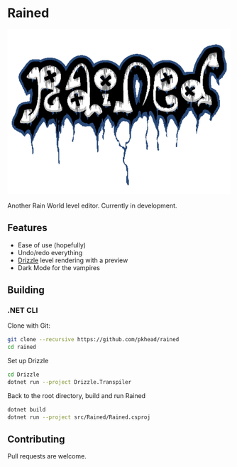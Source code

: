 # Rained
![Fancy Logoe](rained-logo.png)

Another Rain World level editor. Currently in development.

## Features
- Ease of use (hopefully)
- Undo/redo everything
- [Drizzle](https://github.com/SlimeCubed/Drizzle/tree/community) level rendering with a preview
- Dark Mode for the vampires

## Building
### .NET CLI
Clone with Git:
```bash
git clone --recursive https://github.com/pkhead/rained
cd rained
```

Set up Drizzle
```bash
cd Drizzle
dotnet run --project Drizzle.Transpiler
```

Back to the root directory, build and run Rained
```bash
dotnet build
dotnet run --project src/Rained/Rained.csproj
```

## Contributing
Pull requests are welcome.
